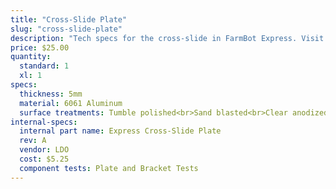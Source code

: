 ```yaml
---
title: "Cross-Slide Plate"
slug: "cross-slide-plate"
description: "Tech specs for the cross-slide in FarmBot Express. Visit [our shop](http://shop.farm.bot) to purchase parts."
price: $25.00
quantity:
  standard: 1
  xl: 1
specs:
  thickness: 5mm
  material: 6061 Aluminum
  surface treatments: Tumble polished<br>Sand blasted<br>Clear anodized
internal-specs:
  internal part name: Express Cross-Slide Plate
  rev: A
  vendor: LDO
  cost: $5.25
  component tests: Plate and Bracket Tests
---
```

